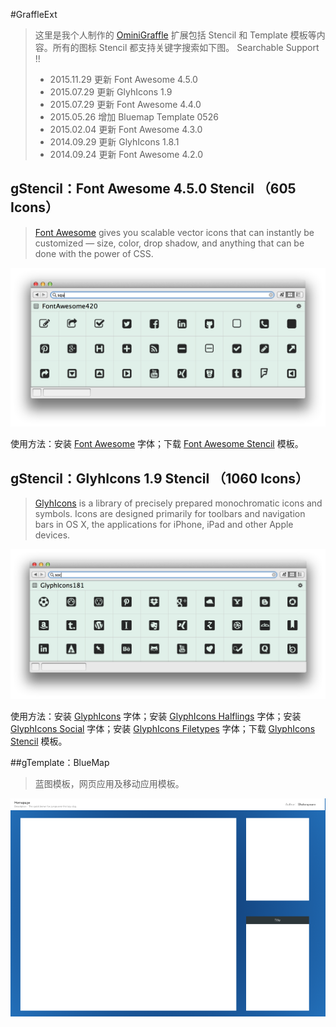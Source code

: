#GraffleExt

> 这里是我个人制作的 [OminiGraffle](https://www.omnigroup.com/omnigraffle) 扩展包括 Stencil 和 Template 模板等内容。所有的图标 Stencil 都支持关键字搜索如下图。
> Searchable Support !!
>
> + 2015.11.29 更新 Font Awesome 4.5.0
> + 2015.07.29 更新 GlyhIcons 1.9
> + 2015.07.29 更新 Font Awesome 4.4.0
> + 2015.05.26 增加 Bluemap Template 0526
> + 2015.02.04 更新 Font Awesome 4.3.0
> + 2014.09.29 更新 GlyhIcons 1.8.1
> + 2014.09.24 更新 Font Awesome 4.2.0

## gStencil：Font Awesome 4.5.0 Stencil （605 Icons）
> [Font Awesome](http://fortawesome.github.io/Font-Awesome/) gives you scalable vector icons that can instantly be customized — size, color, drop shadow, and anything that can be done with the power of CSS.

![Searchable Font Awesome Stencil](STATIC/FontAwesome0.png)

使用方法：安装 [Font Awesome](https://github.com/FortAwesome/Font-Awesome/raw/master/fonts/FontAwesome.otf) 字体；下载 [Font Awesome Stencil](FontAwesome430.gStencil?raw=true) 模板。

## gStencil：GlyhIcons 1.9 Stencil （1060 Icons）
> [GlyhIcons](http://glyphicons.com/) is a library of precisely prepared monochromatic icons and symbols. Icons are designed primarily for toolbars and navigation bars in OS X, the applications for iPhone, iPad and other Apple devices.

![Searchable GlyphIcons Stencil](STATIC/GlypyIcons0.png)

使用方法：安装 [GlyphIcons](http://glyphicons.com/fonts/glyphicons-regular.ttf) 字体；安装 [GlyphIcons Halflings](http://glyphicons.com/fonts/glyphicons-halflings-regular.ttf) 字体；安装 [GlyphIcons Social](http://glyphicons.com/fonts/glyphicons-social-regular.ttf) 字体；安装 [GlyphIcons Filetypes](http://glyphicons.com/fonts/glyphicons-filetypes-regular.ttf) 字体；下载 [GlyphIcons Stencil](GlyphIcons181.gStencil?raw=true) 模板。

##gTemplate：BlueMap

> 蓝图模板，网页应用及移动应用模板。

![BlueMap Template](STATIC/BlueMap.png)

